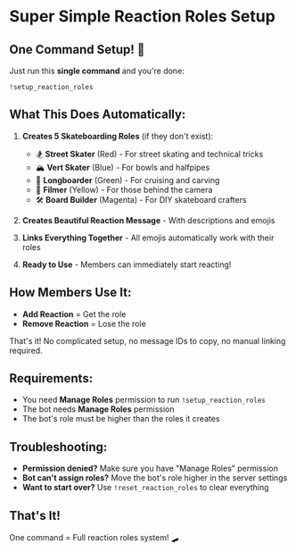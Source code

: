 # Super Simple Reaction Roles Setup

## One Command Setup! 🎉

Just run this **single command** and you're done:

```
!setup_reaction_roles
```

## What This Does Automatically:

1. **Creates 5 Skateboarding Roles** (if they don't exist):
   - 🏂 **Street Skater** (Red) - For street skating and technical tricks
   - 🏔️ **Vert Skater** (Blue) - For bowls and halfpipes  
   - 🌊 **Longboarder** (Green) - For cruising and carving
   - 🎥 **Filmer** (Yellow) - For those behind the camera
   - 🛠️ **Board Builder** (Magenta) - For DIY skateboard crafters

2. **Creates Beautiful Reaction Message** - With descriptions and emojis

3. **Links Everything Together** - All emojis automatically work with their roles

4. **Ready to Use** - Members can immediately start reacting!

## How Members Use It:

- **Add Reaction** = Get the role
- **Remove Reaction** = Lose the role

That's it! No complicated setup, no message IDs to copy, no manual linking required.

## Requirements:

- You need **Manage Roles** permission to run `!setup_reaction_roles`
- The bot needs **Manage Roles** permission  
- The bot's role must be higher than the roles it creates

## Troubleshooting:

- **Permission denied?** Make sure you have "Manage Roles" permission
- **Bot can't assign roles?** Move the bot's role higher in the server settings
- **Want to start over?** Use `!reset_reaction_roles` to clear everything

## That's It! 

One command = Full reaction roles system! 🛹